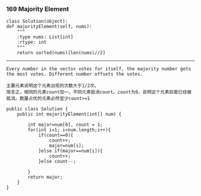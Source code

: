 ### 169	Majority Element

	class Solution(object):
    def majorityElement(self, nums):
        """
        :type nums: List[int]
        :rtype: int
        """
        return sorted(nums)[len(nums)//2]

---------------------------------------------------
	Every number in the vector votes for itself, the majority number gets the most votes. Different number offsets the votes.
	
	主要元素说明这个元素出现的次数大于1/2次。
	简言之，相同的元素count加一，不同元素抵消count。count为0，说明这个元素前面已经被抵消。数量占优的元素必然至少count>=1

	public class Solution {
	    public int majorityElement(int[] num) {
	
	        int major=num[0], count = 1;
	        for(int i=1; i<num.length;i++){
	            if(count==0){
	                count++;
	                major=num[i];
	            }else if(major==num[i]){
	                count++;
	            }else count--;
	            
	        }
	        return major;
	    }
	}
        
